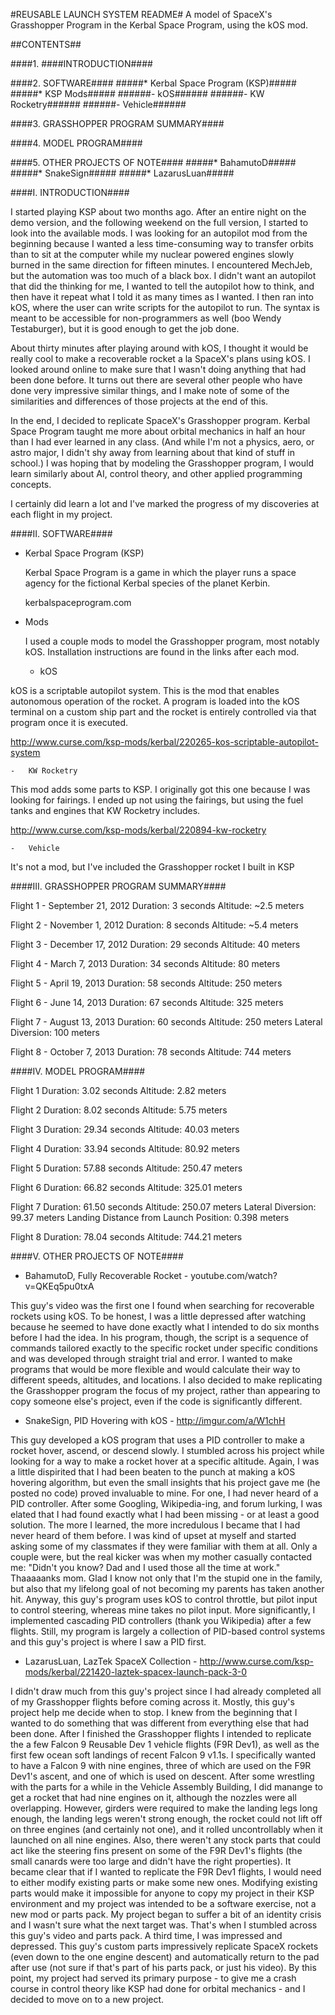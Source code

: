 #REUSABLE LAUNCH SYSTEM README#
A model of SpaceX's Grasshopper Program in the Kerbal Space Program, using the kOS mod.

##CONTENTS##

####1. ####INTRODUCTION####

####2. SOFTWARE####
  #####*	Kerbal Space Program (KSP)#####
  #####*	KSP Mods#####
    ######-	kOS######
    ######-	KW Rocketry######
    ######-	Vehicle######

####3. GRASSHOPPER PROGRAM SUMMARY####

####4. MODEL PROGRAM####

####5. OTHER PROJECTS OF NOTE####
  #####*	BahamutoD#####
  #####*	SnakeSign#####
  #####*	LazarusLuan#####


####I. INTRODUCTION####

I started playing KSP about two months ago. After an entire night on the demo version, and the following weekend on the full version, I started to look into the available mods. I was looking for an autopilot mod from the beginning because I wanted a less time-consuming way to transfer orbits than to sit at the computer while my nuclear powered engines slowly burned in the same direction for fifteen minutes. I encountered MechJeb, but the automation was too much of a black box. I didn't want an autopilot that did the thinking for me, I wanted to tell the autopilot how to think, and then have it repeat what I told it as many times as I wanted. I then ran into kOS, where the user can write scripts for the autopilot to run. The syntax is meant to be accessible for non-programmers as well (boo Wendy Testaburger), but it is good enough to get the job done.

About thirty minutes after playing around with kOS, I thought it would be really cool to make a recoverable rocket a la SpaceX's plans using kOS. I looked around online to make sure that I wasn't doing anything that had been done before. It turns out there are several other people who have done very impressive similar things, and I make note of some of the similarities and differences of those projects at the end of this.

In the end, I decided to replicate SpaceX's Grasshopper program. Kerbal Space Program taught me more about orbital mechanics in half an hour than I had ever learned in any class. (And while I'm not a physics, aero, or astro major, I didn't shy away from learning about that kind of stuff in school.) I was hoping that by modeling the Grasshopper program, I would learn similarly about AI, control theory, and other applied programming concepts.

I certainly did learn a lot and I've marked the progress of my discoveries at each flight in my project.


####II. SOFTWARE####

* Kerbal Space Program (KSP)

	Kerbal Space Program is a game in which the player runs a space agency for the fictional Kerbal species of the planet Kerbin.

	kerbalspaceprogram.com

* Mods
	
	I used a couple mods to model the Grasshopper program, most notably kOS. Installation instructions are found in the links after each mod.

	-	kOS

kOS is a scriptable autopilot system. This is the mod that enables autonomous operation of the rocket. A program is loaded into the kOS terminal on a custom ship part and the rocket is entirely controlled via that program once it is executed.

http://www.curse.com/ksp-mods/kerbal/220265-kos-scriptable-autopilot-system

	-	KW Rocketry

This mod adds some parts to KSP. I originally got this one because I was looking for fairings. I ended up not using the fairings, but using the fuel tanks and engines that KW Rocketry includes.

http://www.curse.com/ksp-mods/kerbal/220894-kw-rocketry


	-	Vehicle

It's not a mod, but I've included the Grasshopper rocket I built in KSP


####III. GRASSHOPPER PROGRAM SUMMARY####

Flight 1 - September 21, 2012
Duration: 3 seconds
Altitude: ~2.5 meters

Flight 2 - November 1, 2012
Duration: 8 seconds
Altitude: ~5.4 meters

Flight 3 - December 17, 2012
Duration: 29 seconds
Altitude: 40 meters

Flight 4 - March 7, 2013
Duration: 34 seconds
Altitude: 80 meters

Flight 5 - April 19, 2013
Duration: 58 seconds
Altitude: 250 meters

Flight 6 - June 14, 2013
Duration: 67 seconds
Altitude: 325 meters

Flight 7 - August 13, 2013
Duration: 60 seconds
Altitude: 250 meters
Lateral Diversion: 100 meters

Flight 8 - October 7, 2013
Duration: 78 seconds
Altitude: 744 meters


####IV. MODEL PROGRAM####

Flight 1
Duration: 3.02 seconds
Altitude: 2.82 meters

Flight 2
Duration: 8.02 seconds
Altitude: 5.75 meters

Flight 3
Duration: 29.34 seconds
Altitude: 40.03 meters

Flight 4
Duration: 33.94 seconds
Altitude: 80.92 meters

Flight 5
Duration: 57.88 seconds
Altitude: 250.47 meters

Flight 6
Duration: 66.82 seconds
Altitude: 325.01 meters

Flight 7
Duration: 61.50 seconds
Altitude: 250.07 meters
Lateral Diversion: 99.37 meters
Landing Distance from Launch Position: 0.398 meters

Flight 8
Duration: 78.04 seconds
Altitude: 744.21 meters

####V. OTHER PROJECTS OF NOTE####

*	BahamutoD, Fully Recoverable Rocket - youtube.com/watch?v=QKEq5pu0txA

This guy's video was the first one I found when searching for recoverable rockets using kOS. To be honest, I was a little depressed after watching because he seemed to have done exactly what I intended to do six months before I had the idea. In his program, though, the script is a sequence of commands tailored exactly to the specific rocket under specific conditions and was developed through straight trial and error. I wanted to make programs that would be more flexible and would calculate their way to different speeds, altitudes, and locations. I also decided to make replicating the Grasshopper program the focus of my project, rather than appearing to copy someone else's project, even if the code is significantly different.

*	SnakeSign, PID Hovering with kOS - http://imgur.com/a/W1chH

This guy developed a kOS program that uses a PID controller to make a rocket hover, ascend, or descend slowly. I stumbled across his project while looking for a way to make a rocket hover at a specific altitude. Again, I was a little dispirited that I had been beaten to the punch at making a kOS hovering algorithm, but even the small insights that his project gave me (he posted no code) proved invaluable to mine. For one, I had never heard of a PID controller. After some Googling, Wikipedia-ing, and forum lurking, I was elated that I had found exactly what I had been missing - or at least a good solution. The more I learned, the more incredulous I became that I had never heard of them before. I was kind of upset at myself and started asking some of my classmates if they were familiar with them at all. Only a couple were, but the real kicker was when my mother casually contacted me: "Didn't you know? Dad and I used those all the time at work." Thaaaaanks mom. Glad I know not only that I'm the stupid one in the family, but also that my lifelong goal of not becoming my parents has taken another hit. Anyway, this guy's program uses kOS to control throttle, but pilot input to control steering, whereas mine takes no pilot input. More significantly, I implemented cascading PID controllers (thank you Wikipedia) after a few flights. Still, my program is largely a collection of PID-based control systems and this guy's project is where I saw a PID first.

*	LazarusLuan, LazTek SpaceX Collection - http://www.curse.com/ksp-mods/kerbal/221420-laztek-spacex-launch-pack-3-0

I didn't draw much from this guy's project since I had already completed all of my Grasshopper flights before coming across it. Mostly, this guy's project help me decide when to stop. I knew from the beginning that I wanted to do something that was different from everything else that had been done. After I finished the Grasshopper flights I intended to replicate the a few Falcon 9 Reusable Dev 1 vehicle flights (F9R Dev1), as well as the first few ocean soft landings of recent Falcon 9 v1.1s. I specifically wanted to have a Falcon 9 with nine engines, three of which are used on the F9R Dev1's ascent, and one of which is used on descent. After some wrestling with the parts for a while in the Vehicle Assembly Building, I did manange to get a rocket that had nine engines on it, although the nozzles were all overlapping. However, girders were required to make the landing legs long enough, the landing legs weren't strong enough, the rocket could not lift off on three engines (and certainly not one), and it rolled uncontrollably when it launched on all nine engines. Also, there weren't any stock parts that could act like the steering fins present on some of the F9R Dev1's flights (the small canards were too large and didn't have the right properties). It became clear that if I wanted to replicate the F9R Dev1 flights, I would need to either modify existing parts or make some new ones. Modifying existing parts would make it impossible for anyone to copy my project in their KSP environment and my project was intended to be a software exercise, not a new mod or parts pack. My project began to suffer a bit of an identity crisis and I wasn't sure what the next target was. That's when I stumbled across this guy's video and parts pack. A third time, I was impressed and depressed. This guy's custom parts impressively replicate SpaceX rockets (even down to the one engine descent) and automatically return to the pad after use (not sure if that's part of his parts pack, or just his video). By this point, my project had served its primary purpose - to give me a crash course in control theory like KSP had done for orbital mechanics - and I decided to move on to a new project.